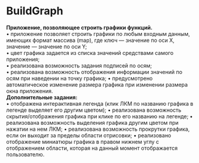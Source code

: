 # BuildGraph

**Приложение, позволяющее строить графики функций.**  
•	приложение позволяет строить графики по любым входным данным, имеющих   формат массива (map), где ключ — значение по оси Х, значение — значение по оси Y;  
•	цвет графика задается из списка значений средствами самого приложения;  
•	реализована возможность задания подписей по осям;  
•	реализована возможность отображения информации значений по осям при   наведении на точку графика;
•	предусмотрено автоматическое изменение размера графика при изменении   размера окна приложения.  
**Дополнительные задания:**  
•	отображена интерактивная легенда (клик ЛКМ по названию графика   в легенде выделяет его другим цветом);
•	реализована возможность скрытия/отображения графика при клике   по его названию на легенде;
•	реализована возможность выделения графика другим цветом при нажатии   на нем ЛКМ;
•	реализована возможность прокрутки графика, если он выходит за пределы   области отрисовки;
•	реализовано отображение миниатюры графика в правом нижнем углу с   отображением области, которая на данный момент отображается пользователю.
